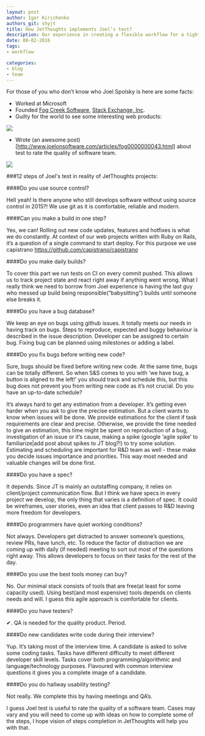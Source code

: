 ```yaml
---
layout: post
author: Igor Kirichenko
authors_git: shyjt
title: How JetThoughts implements Joel’s test?
description: Our experience in creating a flexible workflow for a tight deadline.
date: 08-02-2016
tags:
- workflow

categories:
- blog
- team
---
```


For those of you who don’t know who Joel Spolsky is here are some facts:

- Worked at Microsoft
- Founded [Fog Creek Software](https://www.fogcreek.com), [Stack Exchange, Inc](http://stackexchange.com/about). 
- Guilty for the world to see some interesting web products:

<img src="https://cloud.githubusercontent.com/assets/5908100/12913580/4adda72e-cf28-11e5-8976-60786bbc7538.png"/>

- Wrote (an awesome post)[http://www.joelonsoftware.com/articles/fog0000000043.html] about test to rate the quality of software team.

<!--cut-->

<img src="https://cloud.githubusercontent.com/assets/5908100/12913446/7126dd48-cf27-11e5-9de4-0ae3554f7c96.jpg"/>

###12 steps of Joel's test in reality of JetThoughts projects:

####Do you use source control?

Hell yeah! Is there anyone who still develops software without using source control in 2015?! We use git as it is comfortable, reliable and modern. 

####Can you make a build in one step?

Yes, we can! Rolling out new code updates, features and hotfixes is what we do constantly. At context of our web projects written with Ruby on Rails, it’s a question of a single command to start deploy. For this purpose we use capistrano https://github.com/capistrano/capistrano

####Do you make daily builds?

To cover this part we run tests on CI on every commit pushed. This allows us to track project state and react right away if anything went wrong. What I really think we need to borrow from Joel experience is having the last guy who messed up build being responsible(“babysitting”) builds until someone else breaks it.

####Do you have a bug database?

We keep an eye on bugs using github issues. It totally meets our needs in having track on bugs. Steps to reproduce, expected and buggy behaviour is described in the issue description. Developer can be assigned to certain bug. Fixing bug can be planned using milestones or adding a label.

####Do you fix bugs before writing new code?

Sure, bugs should be fixed before writing new code. At the same time, bugs can be totally different. So when S&S comes to you with ‘we have bug, a button is aligned to the left!’ you should track and schedule this, but this bug does not prevent you from writing new code as it’s not crucial.
Do you have an up-to-date schedule?

It’s always hard to get any estimation from a developer. It’s getting even harder when you ask to give the precise estimation. But a client wants to know when issues will be done. We provide estimations for the client if task requirements are clear and precise. Otherwise, we provide the time needed to give an estimation, this time might be spent on reproduction of a bug, investigation of an issue or it’s cause, making a spike (google ‘agile spike’ to familiarize|add post about spikes to JT blog?!) to try some solution. Estimating and scheduling are important for R&D team as well - these make you decide issues importance and priorities. This way most needed and valuable changes will be done first.

####Do you have a spec?

It depends. Since JT is mainly an outstaffing company, it relies on client/project communication flow. But I think we have specs in every project we develop, the only thing that varies is a definition of spec. It could be wireframes, user stories, even an idea that client passes to R&D leaving more freedom for developers.

####Do programmers have quiet working conditions?

Not always. Developers get distracted to answer someone’s questions, review PRs, have lunch, etc. To reduce the factor of distraction we are coming up with daily (if needed) meeting to sort out most of the questions right away. This allows developers to focus on their tasks for the rest of the day.

####Do you use the best tools money can buy?

No. Our minimal stack consists of tools that are free(at least for some capacity used). Using best(and most expensive) tools depends on clients needs and will. I guess this agile approach is comfortable for clients.

####Do you have testers?

✔. QA is needed for the quality product. Period.

####Do new candidates write code during their interview?

Yup. It’s taking most of the interview time. A candidate is asked to solve some coding tasks. Tasks have different difficulty to meet different developer skill levels. Tasks cover both programming/algorithmic and language/technology purposes. Flavoured with common interview questions it gives you a complete image of a candidate.

####Do you do hallway usability testing?

Not really. We complete this by having meetings and QA’s.

I guess Joel test is useful to rate the quality of a software team. Cases may vary and you will need to come up with ideas on how to complete some of the steps, I hope vision of steps completion in JetThoughts will help you with that.
